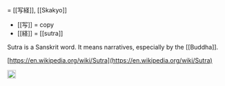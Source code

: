 
= [[写経]], [[Skakyo]]

- [[写]] = copy
- [[経]] = [[sutra]]

Sutra is a Sanskrit word. It means narratives, especially by the [[Buddha]].

[https://en.wikipedia.org/wiki/Sutra](https://en.wikipedia.org/wiki/Sutra)

<img src='https://scrapbox.io/api/pages/nishio/en/icon' alt='en.icon' height="19.5"/>